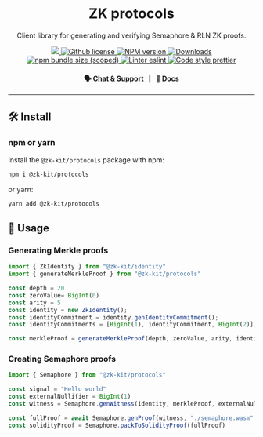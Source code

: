 <p align="center">
    <h1 align="center">
        ZK protocols
    </h1>
    <p align="center">Client library for generating and verifying Semaphore & RLN ZK proofs.</p>
</p>

<p align="center">
    <a href="https://github.com/appliedzkp/zk-kit">
        <img src="https://img.shields.io/badge/project-zk--kit-blue.svg?style=flat-square">
    </a>
    <a href="https://github.com/appliedzkp/zk-kit/blob/main/LICENSE">
        <img alt="Github license" src="https://img.shields.io/github/license/appliedzkp/zk-kit.svg?style=flat-square">
    </a>
    <a href="https://www.npmjs.com/package/@zk-kit/protocols">
        <img alt="NPM version" src="https://img.shields.io/npm/v/@zk-kit/protocols?style=flat-square" />
    </a>
    <a href="https://npmjs.org/package/@zk-kit/protocols">
        <img alt="Downloads" src="https://img.shields.io/npm/dm/@zk-kit/protocols.svg?style=flat-square" />
    </a>
    <a href="https://bundlephobia.com/package/@zk-kit/protocols">
        <img alt="npm bundle size (scoped)" src="https://img.shields.io/bundlephobia/minzip/@zk-kit/protocols" />
    </a>
    <a href="https://eslint.org/">
        <img alt="Linter eslint" src="https://img.shields.io/badge/linter-eslint-8080f2?style=flat-square&logo=eslint" />
    </a>
    <a href="https://prettier.io/">
        <img alt="Code style prettier" src="https://img.shields.io/badge/code%20style-prettier-f8bc45?style=flat-square&logo=prettier" />
    </a>
</p>

<div align="center">
    <h4>
        <a href="https://discord.gg/9B9WgGP6YM">
            🗣️ Chat &amp; Support
        </a>
        <span>&nbsp;&nbsp;|&nbsp;&nbsp;</span>
        <a href="https://appliedzkp.github.io/zk-kit/protocols">
            📘 Docs
        </a>
    </h4>
</div>

---

## 🛠 Install

### npm or yarn

Install the `@zk-kit/protocols` package with npm:

```bash
npm i @zk-kit/protocols
```

or yarn:

```bash
yarn add @zk-kit/protocols
```

## 📜 Usage

### Generating Merkle proofs

```typescript
import { ZkIdentity } from "@zk-kit/identity"
import { generateMerkleProof } from "@zk-kit/protocols"

const depth = 20
const zeroValue= BigInt(0)
const arity = 5
const identity = new ZkIdentity();
const identityCommitment = identity.genIdentityCommitment();
const identityCommitments = [BigInt(1), identityCommitment, BigInt(2)];

const merkleProof = generateMerkleProof(depth, zeroValue, arity, identityCommitments, 1);
```

### Creating Semaphore proofs

```typescript
import { Semaphore } from "@zk-kit/protocols"

const signal = "Hello world"
const externalNullifier = BigInt(1)
const witness = Semaphore.genWitness(identity, merkleProof, externalNullifier, signal)

const fullProof = await Semaphore.genProof(witness, "./semaphore.wasm", "./semaphore.zkey")
const solidityProof = Semaphore.packToSolidityProof(fullProof)
```
